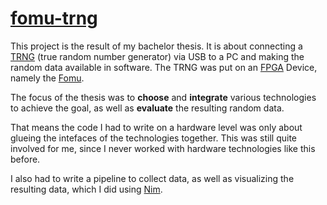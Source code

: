 # [fomu-trng](https://github.com/aMOPel/fomu-trng)

This project is the result of my bachelor thesis.
It is about connecting a [TRNG](https://en.wikipedia.org/wiki/Hardware_random_number_generator) 
(true random number generator) via USB to a PC and making the random data available in software.
The TRNG was put on an [FPGA](https://en.wikipedia.org/wiki/Field-programmable_gate_array)
Device, namely the [Fomu](https://tomu.im/fomu.html).

The focus of the thesis was to **choose** and **integrate** various technologies to achieve the goal,
as well as **evaluate** the resulting random data.

That means the code I had to write on a hardware level was
only about glueing the intefaces of the technologies together.
This was still quite involved for me, since I never worked with hardware technologies like this before.

I also had to write a pipeline to collect data,
as well as visualizing the resulting data, which I did using [Nim](https://nim-lang.org/).
